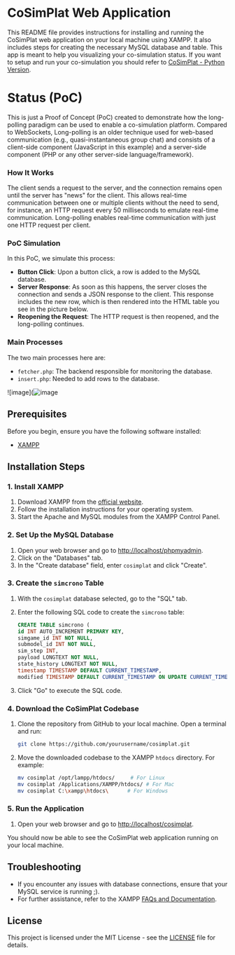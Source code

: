 # CoSimPlat Web Application

This README file provides instructions for installing and running the CoSimPlat web application on your local machine using XAMPP. It also includes steps for creating the necessary MySQL database and table.
This app is meant to help you visualizing your co-simulation status. If you want to setup and run your co-simulation you should refer to [CoSimPlat - Python Version](https://github.com/ESI-FAR/RESCUE-cosimplat-py). 

# Status (PoC)


This is just a Proof of Concept (PoC) created to demonstrate how the long-polling paradigm can be used to enable a co-simulation platform. Compared to WebSockets, Long-polling is an older technique used for web-based communication (e.g., quasi-instantaneous group chat) and consists of a client-side component (JavaScript in this example) and a server-side component (PHP or any other server-side language/framework).

### How It Works

The client sends a request to the server, and the connection remains open until the server has "news" for the client. This allows real-time communication between one or multiple clients without the need to send, for instance, an HTTP request every 50 milliseconds to emulate real-time communication. Long-polling enables real-time communication with just one HTTP request per client.

### PoC Simulation

In this PoC, we simulate this process:
- **Button Click**: Upon a button click, a row is added to the MySQL database.
- **Server Response**: As soon as this happens, the server closes the connection and sends a JSON response to the client. This response includes the new row, which is then rendered into the HTML table you see in the picture below.
- **Reopening the Request**: The HTTP request is then reopened, and the long-polling continues.

### Main Processes

The two main processes here are:
- `fetcher.php`: The backend responsible for monitoring the database.
- `insert.php`: Needed to add rows to the database.

![image](![image](https://github.com/user-attachments/assets/da5edb9c-b4d9-4be7-a499-df8ea77aadea)


## Prerequisites

Before you begin, ensure you have the following software installed:

- [XAMPP](https://www.apachefriends.org/index.html)

## Installation Steps

### 1. Install XAMPP

1. Download XAMPP from the [official website](https://www.apachefriends.org/index.html).
2. Follow the installation instructions for your operating system.
3. Start the Apache and MySQL modules from the XAMPP Control Panel.

### 2. Set Up the MySQL Database

1. Open your web browser and go to [http://localhost/phpmyadmin](http://localhost/phpmyadmin).
2. Click on the "Databases" tab.
3. In the "Create database" field, enter `cosimplat` and click "Create".

### 3. Create the `simcrono` Table

1. With the `cosimplat` database selected, go to the "SQL" tab.
2. Enter the following SQL code to create the `simcrono` table:

    ```sql
    CREATE TABLE simcrono (
    id INT AUTO_INCREMENT PRIMARY KEY,
    simgame_id INT NOT NULL,
    submodel_id INT NOT NULL,
    sim_step INT,  
    payload LONGTEXT NOT NULL,
    state_history LONGTEXT NOT NULL,
    timestamp TIMESTAMP DEFAULT CURRENT_TIMESTAMP,
    modified TIMESTAMP DEFAULT CURRENT_TIMESTAMP ON UPDATE CURRENT_TIMESTAMP);

    ```

3. Click "Go" to execute the SQL code.

### 4. Download the CoSimPlat Codebase

1. Clone the repository from GitHub to your local machine. Open a terminal and run:

    ```sh
    git clone https://github.com/yourusername/cosimplat.git
    ```

2. Move the downloaded codebase to the XAMPP `htdocs` directory. For example:

    ```sh
    mv cosimplat /opt/lampp/htdocs/     # For Linux
    mv cosimplat /Applications/XAMPP/htdocs/ # For Mac
    mv cosimplat C:\xampp\htdocs\      # For Windows
    ```


### 5. Run the Application

1. Open your web browser and go to [http://localhost/cosimplat](http://localhost/cosimplat).

You should now be able to see the CoSimPlat web application running on your local machine.

## Troubleshooting

- If you encounter any issues with database connections, ensure that your MySQL service is running ;).
- For further assistance, refer to the XAMPP [FAQs and Documentation](https://www.apachefriends.org/faq.html).

## License

This project is licensed under the MIT License - see the [LICENSE](LICENSE) file for details.
